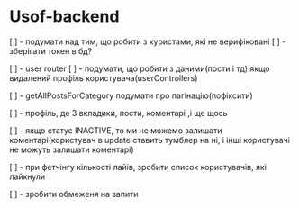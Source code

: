 # Usof-backend

[ ] - подумати над тим, що робити з куристами, які не верифіковані
[ ] - зберігати токен в бд?
<!-- [ ] - доробити категорії -->
[ ] - user router
[ ] - подумати, що робити з даними(пости і тд) якщо видалений профіль користувача(userControllers)
<!-- [ ] - чи можна мати пост без категорії?  -->
[ ] - getAllPostsForCategory подумати про пагінацію(пофіксити)

[ ] - профіль, де 3 вкладики, пости, коментарі ,і ще щось

[ ] - якщо статус INACTIVE, то ми не можемо залишати коментарі(користувач в update ставить тумблер на ні, і інші користувачі не можуть залишати коментарі)

[ ] - при фетчінгу кількості лайів, зробити список користувачів, які лайкнули

[ ] - зробити обмеженя на запити